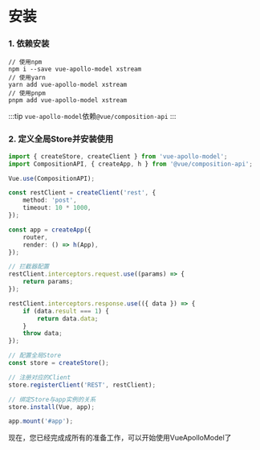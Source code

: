 # 安装

### 1. 依赖安装
```shell
// 使用npm
npm i --save vue-apollo-model xstream
// 使用yarn
yarn add vue-apollo-model xstream
// 使用pnpm
pnpm add vue-apollo-model xstream
```

:::tip
``vue-apollo-model``依赖``@vue/composition-api``
:::
### 2. 定义全局Store并安装使用
```typescript
import { createStore, createClient } from 'vue-apollo-model';
import CompositionAPI, { createApp, h } from '@vue/composition-api';

Vue.use(CompositionAPI);

const restClient = createClient('rest', {
    method: 'post',
    timeout: 10 * 1000,
});

const app = createApp({
    router,
    render: () => h(App),
});

// 拦截器配置
restClient.interceptors.request.use((params) => {
    return params;
});

restClient.interceptors.response.use(({ data }) => {
    if (data.result === 1) {
        return data.data;
    }
    throw data;
});

// 配置全局Store
const store = createStore();

// 注册对应的Client
store.registerClient('REST', restClient);

// 绑定Store与app实例的关系
store.install(Vue, app);

app.mount('#app');
```

现在，您已经完成成所有的准备工作，可以开始使用VueApolloModel了
